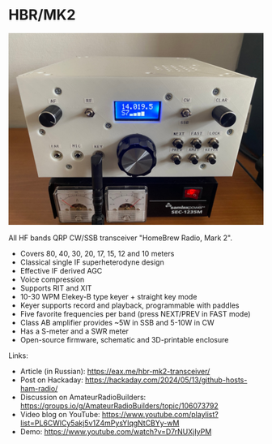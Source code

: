 # HBR/MK2

![HBR/MK2](images/enclosure/front-panel.jpg)

All HF bands QRP CW/SSB transceiver "HomeBrew Radio, Mark 2".

* Covers 80, 40, 30, 20, 17, 15, 12 and 10 meters
* Classical single IF superheterodyne design
* Effective IF derived AGC
* Voice compression
* Supports RIT and XIT
* 10-30 WPM Elekey-B type keyer + straight key mode
* Keyer supports record and playback, programmable with paddles
* Five favorite frequencies per band (press NEXT/PREV in FAST mode)
* Class AB amplifier provides ~5W in SSB and 5-10W in CW
* Has a S-meter and a SWR meter
* Open-source firmware, schematic and 3D-printable enclosure

Links:

* Article (in Russian): https://eax.me/hbr-mk2-transceiver/
* Post on Hackaday: https://hackaday.com/2024/05/13/github-hosts-ham-radio/
* Discussion on AmateurRadioBuilders: https://groups.io/g/AmateurRadioBuilders/topic/106073792
* Video blog on YouTube: https://www.youtube.com/playlist?list=PL6CWlCy5akj5v1Z4mPysYlqgNtCBYy-wM
* Demo: https://www.youtube.com/watch?v=D7rNUXjIyPM

